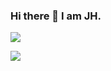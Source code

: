 ### Hi there 👋 I am JH.

[![](https://github-readme-stats.vercel.app/api?username=junghsuan&count_private=true)](https://github.com/anuraghazra/github-readme-stats)      

[![](https://github-readme-stats.vercel.app/api/top-langs/?username=junghsuan&layout=compact)](https://github.com/anuraghazra/github-readme-stats)

<!--
**JungHsuan/JungHsuan** is a ✨ _special_ ✨ repository because its `README.md` (this file) appears on your GitHub profile.

Here are some ideas to get you started:

- 🔭 I’m currently working on ...
- 🌱 I’m currently learning ...
- 👯 I’m looking to collaborate on ...
- 🤔 I’m looking for help with ...
- 💬 Ask me about ...
- 📫 How to reach me: ...
- 😄 Pronouns: ...
- ⚡ Fun fact: ...
-->
